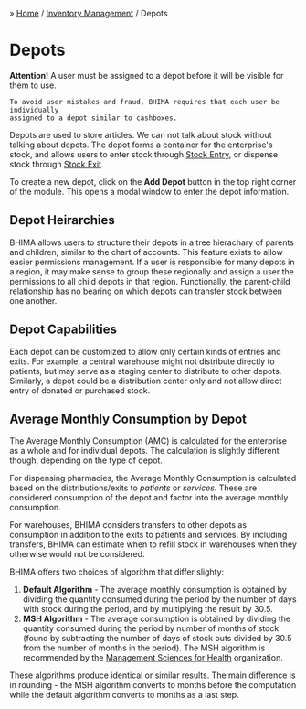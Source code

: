 &raquo; [Home](../index.md) / [Inventory Management](./index.md) / Depots

# Depots

<div class="bs-callout bs-callout-warning">
  <p>
    <b>Attention!</b> A user must be assigned to a depot before it will be visible
    for them to use.

    To avoid user mistakes and fraud, BHIMA requires that each user be individually
    assigned to a depot similar to cashboxes.
  </p>
</div>


Depots are used to store articles.  We can not talk about stock without talking about depots. The depot forms
a container for the enterprise's stock, and allows users to enter stock through [Stock Entry](./movement.entry.md), or dispense
stock through [Stock Exit](./movement.exit.md). 

To create a new depot, click on the **Add Depot** button in the top right corner of the module.  This opens a
modal window to enter the depot information.


## Depot Heirarchies
BHIMA allows users to structure their depots in a tree hierachary of parents and children, similar to the chart
of accounts.  This feature exists to allow easier permissions management.  If a user is responsible for many depots
in a region, it may make sense to group these regionally and assign a user the permissions to all child depots in that
region.  Functionally, the parent-child relationship has no bearing on which depots can transfer stock between one another.


## Depot Capabilities
Each depot can be customized to allow only certain kinds of entries and exits.  For example, a central
warehouse might not distribute directly to patients, but may serve as a staging center to distribute to
other depots.  Similarly, a depot could be a distribution center only and not allow direct entry of
donated or purchased stock.


## Average Monthly Consumption by Depot
The Average Monthly Consumption (AMC) is calculated for the enterprise as a whole and for individual depots.  The
calculation is slightly different though, depending on the type of depot.

For dispensing pharmacies, the Average Monthly Consumption is calculated based on the distributions/exits to _patients_
or _services_.  These are considered consumption of the depot and factor into the average monthly consumption.

For warehouses, BHIMA considers transfers to other depots as consumption in addition to the exits to patients and services.
By including transfers, BHIMA can estimate when to refill stock in warehouses when they otherwise would not be considered.

BHIMA offers two choices of algorithm that differ slighty:

  1. **Default Algorithm** - The average monthly consumption is obtained by dividing the quantity consumed during the period by
  the number of days with stock during the period, and by multiplying the result by 30.5.
  2. **MSH Algorithm** - The average consumption is obtained by dividing the quantity consumed during the period by number of
  months of stock (found by subtracting the number of days of stock outs divided by 30.5 from the number of months in the period).
  The MSH algorithm is recommended by the [Management Sciences for Health](https://www.msh.org) organization.

These algorithms produce identical or similar results.  The main difference is in rounding - the MSH algorithm converts to months
before the computation while the default algorithm converts to months as a last step.
